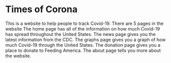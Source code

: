 # Times of Corona
This is a website to help people to track Covid-19.
There are 5 pages in the website
The home page has all of the information on how much Covid-19 has spread
throughout the United States.
The news page gives you the latest information from the CDC.
The graphs page gives you a graph of how much Covid-19 through the
United States.
The donation page gives you a place to donate to Feeding America.
The about page tells you more about the website.
